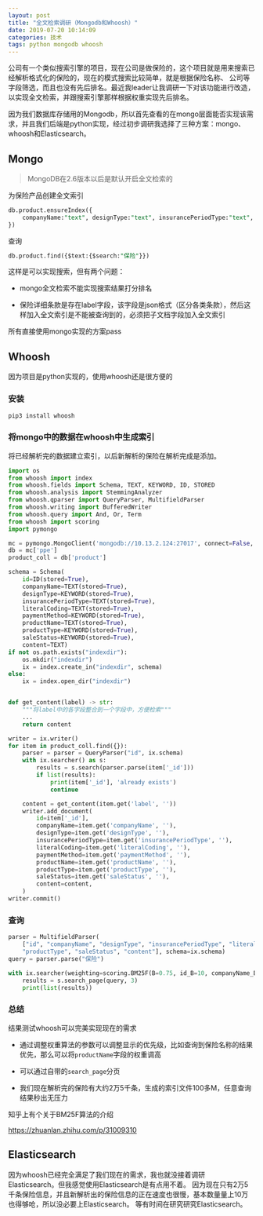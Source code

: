 ```yaml
---
layout: post
title: "全文检索调研（Mongodb和Whoosh）"
date: 2019-07-20 10:14:09
categories: 技术
tags: python mongodb whoosh
---
```


公司有一个类似搜索引擎的项目，现在公司是做保险的，这个项目就是用来搜索已经解析格式化的保险的，现在的模式搜索比较简单，就是根据保险名称、
公司等字段筛选，而且也没有先后排名。最近我leader让我调研一下对该功能进行改造，以实现全文检索，并跟搜索引擎那样根据权重实现先后排名。

因为我们数据库存储用的Mongodb，所以首先查看的在mongo层面能否实现该需求，并且我们后端是python实现，经过初步调研我选择了三种方案：mongo、
whoosh和Elasticsearch。

## Mongo

> MongoDB在2.6版本以后是默认开启全文检索的

为保险产品创建全文索引

```sql
db.product.ensureIndex({
    companyName:"text", designType:"text", insurancePeriodType:"text", literalCoding:"text", paymentMethod:"text", productName:"text", productType:"text", saleStatus:"text", id:"text", label:"text"
})
```

查询

```sql
db.product.find({$text:{$search:"保险"}})
```

这样是可以实现搜索，但有两个问题：

* mongo全文检索不能实现搜索结果打分排名

* 保险详细条款是存在label字段，该字段是json格式（区分各类条款），然后这样加入全文索引是不能被查询到的，必须把子文档字段加入全文索引

所有直接使用mongo实现的方案pass

## Whoosh

因为项目是python实现的，使用whoosh还是很方便的

### 安装

```bash
pip3 install whoosh
```

### 将mongo中的数据在whoosh中生成索引

将已经解析完的数据建立索引，以后新解析的保险在解析完成是添加。

```python
import os
from whoosh import index
from whoosh.fields import Schema, TEXT, KEYWORD, ID, STORED
from whoosh.analysis import StemmingAnalyzer
from whoosh.qparser import QueryParser, MultifieldParser
from whoosh.writing import BufferedWriter
from whoosh.query import And, Or, Term
from whoosh import scoring
import pymongo

mc = pymongo.MongoClient('mongodb://10.13.2.124:27017', connect=False, maxPoolSize=2000)
db = mc['ppe']
product_coll = db['product']

schema = Schema(
    id=ID(stored=True),
    companyName=TEXT(stored=True),
    designType=KEYWORD(stored=True),
    insurancePeriodType=TEXT(stored=True),
    literalCoding=TEXT(stored=True),
    paymentMethod=KEYWORD(stored=True),
    productName=TEXT(stored=True),
    productType=KEYWORD(stored=True),
    saleStatus=KEYWORD(stored=True),
    content=TEXT)
if not os.path.exists("indexdir"):
    os.mkdir("indexdir")
    ix = index.create_in("indexdir", schema)
else:
    ix = index.open_dir("indexdir")


def get_content(label) -> str:
    """将label中的各字段整合到一个字段中，方便检索"""
    ...
    return content

writer = ix.writer()
for item in product_coll.find({}):
    parser = parser = QueryParser("id", ix.schema)
    with ix.searcher() as s:
        results = s.search(parser.parse(item['_id']))
        if list(results):
            print(item['_id'], 'already exists')
            continue

    content = get_content(item.get('label', ''))
    writer.add_document(
        id=item['_id'],
        companyName=item.get('companyName', ''),
        designType=item.get('designType', ''),
        insurancePeriodType=item.get('insurancePeriodType', ''),
        literalCoding=item.get('literalCoding', ''),
        paymentMethod=item.get('paymentMethod', ''),
        productName=item.get('productName', ''),
        productType=item.get('productType', ''),
        saleStatus=item.get('saleStatus', ''),
        content=content,
    )
writer.commit()
```

### 查询

```python
parser = MultifieldParser(
    ["id", "companyName", "designType", "insurancePeriodType", "literalCoding", "paymentMethod", "productName",
    "productType", "saleStatus", "content"], schema=ix.schema)
query = parser.parse("保险")

with ix.searcher(weighting=scoring.BM25F(B=0.75, id_B=10, companyName_B=10, content_B=1, K1=1.5)) as s:
    results = s.search_page(query, 3)
    print(list(results))
```

### 总结

结果测试whoosh可以完美实现现在的需求

* 通过调整权重算法的参数可以调整显示的优先级，比如查询到保险名称的结果优先，那么可以将`productName`字段的权重调高

* 可以通过自带的`search_page`分页

* 我们现在解析完的保险有大约2万5千条，生成的索引文件100多M，任意查询结果秒出无压力

知乎上有个关于BM25F算法的介绍

https://zhuanlan.zhihu.com/p/31009310

## Elasticsearch

因为whoosh已经完全满足了我们现在的需求，我也就没接着调研Elasticsearch。但我感觉使用Elasticsearch是有点用不着。
因为现在只有2万5千条保险信息，并且新解析出的保险信息的正在速度也很慢，基本数量量上10万也得够呛，所以没必要上Elasticsearch。
等有时间在研究研究Elasticsearch。
